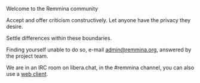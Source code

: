 Welcome to the Remmina community

Accept and offer criticism constructively.
Let anyone have the privacy they desire.

Settle differences within these boundaries.

Finding yourself unable to do so, e-mail admin@remmina.org,
answered by the project team.

We are in an IRC room on libera.chat, in the #remmina channel, you can also use a [web client](https://web.libera.chat/?nick=remminer|?#remmina).
